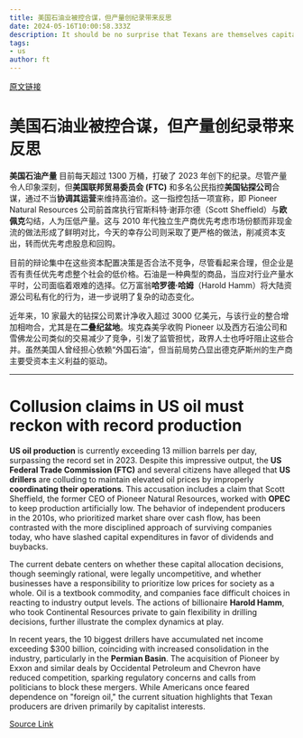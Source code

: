 ```yaml
---
title: 美国石油业被控合谋，但产量创纪录带来反思
date: 2024-05-16T10:00:58.333Z
description: It should be no surprise that Texans are themselves capitalists first
tags: 
- us
author: ft
---
```


[原文链接](https://ft.com/content/595880df-e755-43ce-8631-be4f1ad2cf25)

# 美国石油业被控合谋，但产量创纪录带来反思

**美国石油产量** 目前每天超过 1300 万桶，打破了 2023 年创下的纪录。尽管产量令人印象深刻，但**美国联邦贸易委员会 (FTC)** 和多名公民指控**美国钻探公司**合谋，通过不当**协调其运营**来维持高油价。这一指控包括一项宣称，即 Pioneer Natural Resources 公司前首席执行官斯科特·谢菲尔德（Scott Sheffield）与**欧佩克**勾结，人为压低产量。这与 2010 年代独立生产商优先考虑市场份额而非现金流的做法形成了鲜明对比，今天的幸存公司则采取了更严格的做法，削减资本支出，转而优先考虑股息和回购。

目前的辩论集中在这些资本配置决策是否合法不竞争，尽管看起来合理，但企业是否有责任优先考虑整个社会的低价格。石油是一种典型的商品，当应对行业产量水平时，公司面临着艰难的选择。亿万富翁**哈罗德·哈姆**（Harold Hamm）将大陆资源公司私有化的行为，进一步说明了复杂的动态变化。

近年来，10 家最大的钻探公司累计净收入超过 3000 亿美元，与该行业的整合增加相吻合，尤其是在**二叠纪盆地**。埃克森美孚收购 Pioneer 以及西方石油公司和雪佛龙公司类似的交易减少了竞争，引发了监管担忧，政界人士也呼吁阻止这些合并。虽然美国人曾经担心依赖“外国石油”，但当前局势凸显出德克萨斯州的生产商主要受资本主义利益的驱动。

---

# Collusion claims in US oil must reckon with record production

**US oil production** is currently exceeding 13 million barrels per day, surpassing the record set in 2023. Despite this impressive output, the **US Federal Trade Commission (FTC)** and several citizens have alleged that **US drillers** are colluding to maintain elevated oil prices by improperly **coordinating their operations**. This accusation includes a claim that Scott Sheffield, the former CEO of Pioneer Natural Resources, worked with **OPEC** to keep production artificially low. The behavior of independent producers in the 2010s, who prioritized market share over cash flow, has been contrasted with the more disciplined approach of surviving companies today, who have slashed capital expenditures in favor of dividends and buybacks. 

The current debate centers on whether these capital allocation decisions, though seemingly rational, were legally uncompetitive, and whether businesses have a responsibility to prioritize low prices for society as a whole. Oil is a textbook commodity, and companies face difficult choices in reacting to industry output levels. The actions of billionaire **Harold Hamm**, who took Continental Resources private to gain flexibility in drilling decisions, further illustrate the complex dynamics at play. 

In recent years, the 10 biggest drillers have accumulated net income exceeding $300 billion, coinciding with increased consolidation in the industry, particularly in the **Permian Basin**. The acquisition of Pioneer by Exxon and similar deals by Occidental Petroleum and Chevron have reduced competition, sparking regulatory concerns and calls from politicians to block these mergers. While Americans once feared dependence on "foreign oil," the current situation highlights that Texan producers are driven primarily by capitalist interests.

[Source Link](https://ft.com/content/595880df-e755-43ce-8631-be4f1ad2cf25)

